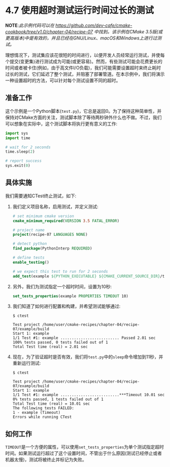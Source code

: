 # 4.7 使用超时测试运行时间过长的测试

**NOTE**:*此示例代码可以在 https://github.com/dev-cafe/cmake-cookbook/tree/v1.0/chapter-04/recipe-07 中找到。该示例在CMake 3.5版(或更高版本)中是有效的，并且已经在GNU/Linux、macOS和Windows上进行过测试。*

理想情况下，测试集应该花很短的时间进行，以便开发人员经常运行测试，并使每个提交(变更集)进行测试成为可能(或更容易)。然而，有些测试可能会花费更长的时间或者被卡住(例如，由于高文件I/O负载)，我们可能需要设置超时来终止耗时过长的测试，它们延迟了整个测试，并阻塞了部署管道。在本示例中，我们将演示一种设置超时的方法，可以针对每个测试设置不同的超时。

## 准备工作

这个示例是一个Python脚本(`test.py`)，它总是返回0。为了保持这种简单性，并保持对CMake方面的关注，测试脚本除了等待两秒钟外什么也不做。不过，我们可以想象在实际中，这个测试脚本将执行更有意义的工作:

```python
import sys
import time

# wait for 2 seconds
time.sleep(2)

# report success
sys.exit(0)
```

## 具体实施

我们需要通知CTest终止测试，如下:

1. 我们定义项目名称，启用测试，并定义测试:

   ```cmake
   # set minimum cmake version
   cmake_minimum_required(VERSION 3.5 FATAL_ERROR)
   
   # project name
   project(recipe-07 LANGUAGES NONE)
   
   # detect python
   find_package(PythonInterp REQUIRED)
   
   # define tests
   enable_testing()
   
   # we expect this test to run for 2 seconds
   add_test(example ${PYTHON_EXECUTABLE} ${CMAKE_CURRENT_SOURCE_DIR}/test.py)
   ```

2. 另外，我们为测试指定一个超时时间，设置为10秒:

   ```cmake
   set_tests_properties(example PROPERTIES TIMEOUT 10)
   ```

3. 我们知道了如何进行配置和构建，并希望测试能够通过:

   ```shell
   $ ctest
   
   Test project /home/user/cmake-recipes/chapter-04/recipe-07/example/build
   Start 1: example
   1/1 Test #1: example .......................... Passed 2.01 sec
   100% tests passed, 0 tests failed out of 1
   Total Test time (real) = 2.01 sec
   ```

4. 现在，为了验证超时是否有效，我们将`test.py`中的`sleep`命令增加到11秒，并重新运行测试:

   ```shell
   $ ctest
   
   Test project /home/user/cmake-recipes/chapter-04/recipe-07/example/build
   Start 1: example
   1/1 Test #1: example ..........................***Timeout 10.01 sec
   0% tests passed, 1 tests failed out of 1
   Total Test time (real) = 10.01 sec
   The following tests FAILED:
   1 - example (Timeout)
   Errors while running CTest
   ```

## 如何工作

`TIMEOUT`是一个方便的属性，可以使用`set_tests_properties`为单个测试指定超时时间。如果测试运行超过了这个设置时间，不管出于什么原因(测试已经停止或者机器太慢)，测试将被终止并标记为失败。

